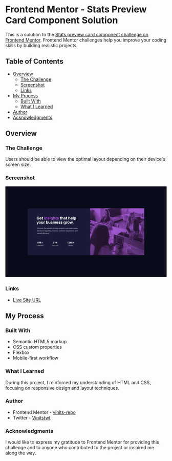 # Frontend Mentor - Stats Preview Card Component Solution

This is a solution to the [Stats preview card component challenge on Frontend Mentor](https://www.frontendmentor.io/challenges/stats-preview-card-component-8JqbgoU62). Frontend Mentor challenges help you improve your coding skills by building realistic projects.

## Table of Contents

- [Overview](#overview)
  - [The Challenge](#the-challenge)
  - [Screenshot](#screenshot)
  - [Links](#links)
- [My Process](#my-process)
  - [Built With](#built-with)
  - [What I Learned](#what-i-learned)
- [Author](#author)
- [Acknowledgments](#acknowledgments)

## Overview

### The Challenge

Users should be able to view the optimal layout depending on their device's screen size.

### Screenshot

![Stats Preview Card](./screenshot.png)

### Links

- [Live Site URL](https://stats-preview-card-component-main-gamma-eight.vercel.app/)

## My Process

### Built With

- Semantic HTML5 markup
- CSS custom properties
- Flexbox
- Mobile-first workflow

### What I Learned

During this project, I reinforced my understanding of HTML and CSS, focusing on responsive design and layout techniques.

### Author
- Frontend Mentor - [vinits-repo](https://www.frontendmentor.io/profile/vinits-repo)
- Twitter - [Vinitstwt](https://twitter.com/Vinitstwt)

### Acknowledgments
I would like to express my gratitude to Frontend Mentor for providing this challenge and to anyone who contributed to the project or inspired me along the way.

